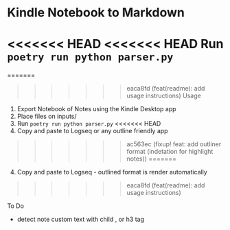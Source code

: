 # Kindle Notebook to Markdown

<<<<<<< HEAD
<<<<<<< HEAD
Run `poetry run python parser.py`
=======
=======
>>>>>>> eaca8fd (feat(readme): add usage instructions)
Usage
1. Export Notebook of Notes using the Kindle Desktop app
2. Place files on inputs/
3. Run `poetry run python parser.py`
<<<<<<< HEAD
4. Copy and paste to Logseq or any outline friendly app
>>>>>>> ac563ec (fixup! feat: add outliner format (indetation  for highlight notes))
=======
4. Copy and paste to Logseq - outlined format is render automatically
>>>>>>> eaca8fd (feat(readme): add usage instructions)

To Do
- detect note custom text with child , or h3 tag
